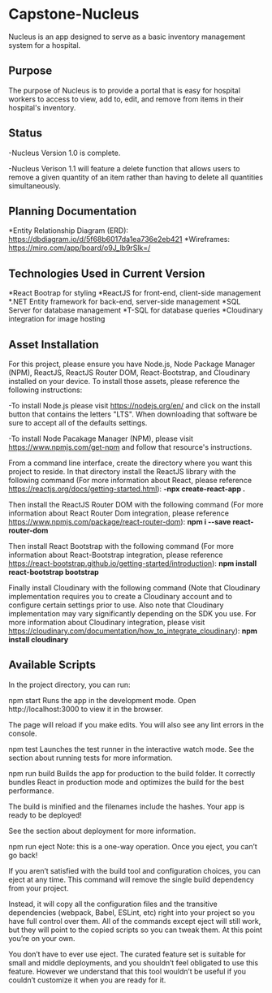 # Capstone-Nucleus
Nucleus is an app designed to serve as a basic inventory management system for a hospital.

## Purpose
The purpose of Nucleus is to provide a portal that is easy for hospital workers to access to view, add to, edit, and remove from items in their hospital's inventory.

## Status
-Nucleus Version 1.0 is complete.

-Nucleus Verison 1.1 will feature a delete function that allows users to remove a given quantity of an item rather than having to delete all quantities simultaneously.

## Planning Documentation
*Entity Relationship Diagram (ERD): https://dbdiagram.io/d/5f68b6017da1ea736e2eb421
*Wireframes: https://miro.com/app/board/o9J_lb9rSlk=/

## Technologies Used in Current Version
*React Bootrap for styling
*ReactJS for front-end, client-side management
*.NET Entity framework for back-end, server-side management
*SQL Server for database management
*T-SQL for database queries
*Cloudinary integration for image hosting

## Asset Installation
For this project, please ensure you have Node.js, Node Package Manager (NPM), ReactJS, ReactJS Router DOM, React-Bootstrap, and Cloudinary installed on your device. To install those assets, please reference the following instructions:

-To install Node.js please visit https://nodejs.org/en/ and click on the install button that contains the letters "LTS". When downloading that software be sure to accept all of the defaults settings.

-To install Node Pacakage Manager (NPM), please visit https://www.npmjs.com/get-npm and follow that resource's instructions.

From a command line interface, create the directory where you want this project to reside. In that directory install the ReactJS library with the following command (For more information about React, please reference https://reactjs.org/docs/getting-started.html):
    <strong>-npx create-react-app .</strong>

Then install the ReactJS Router DOM with the following command (For more information about React Router Dom integration, please reference https://www.npmjs.com/package/react-router-dom):
    <strong>npm i --save react-router-dom</strong>
    
Then install React Bootstrap with the following command (For more information about React-Bootstrap integration, please reference https://react-bootstrap.github.io/getting-started/introduction):
    <strong>npm install react-bootstrap bootstrap</strong>

Finally install Cloudinary with the following command (Note that Cloudinary implementation requires you to create a Cloudinary account and to configure certain settings prior to use. Also note that Cloudinary implementation may vary significantly depending on the SDK you use. For more information about Cloudinary integration, please visit https://cloudinary.com/documentation/how_to_integrate_cloudinary):
    <strong>npm install cloudinary</strong>



## Available Scripts
In the project directory, you can run:

npm start
Runs the app in the development mode.
Open http://localhost:3000 to view it in the browser.

The page will reload if you make edits.
You will also see any lint errors in the console.

npm test
Launches the test runner in the interactive watch mode.
See the section about running tests for more information.

npm run build
Builds the app for production to the build folder.
It correctly bundles React in production mode and optimizes the build for the best performance.

The build is minified and the filenames include the hashes.
Your app is ready to be deployed!

See the section about deployment for more information.

npm run eject
Note: this is a one-way operation. Once you eject, you can’t go back!

If you aren’t satisfied with the build tool and configuration choices, you can eject at any time. This command will remove the single build dependency from your project.

Instead, it will copy all the configuration files and the transitive dependencies (webpack, Babel, ESLint, etc) right into your project so you have full control over them. All of the commands except eject will still work, but they will point to the copied scripts so you can tweak them. At this point you’re on your own.

You don’t have to ever use eject. The curated feature set is suitable for small and middle deployments, and you shouldn’t feel obligated to use this feature. However we understand that this tool wouldn’t be useful if you couldn’t customize it when you are ready for it.
